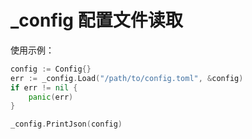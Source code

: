 # _config 配置文件读取

使用示例：
```go
config := Config{}
err := _config.Load("/path/to/config.toml", &config)
if err != nil {
	panic(err)
}

_config.PrintJson(config)
```